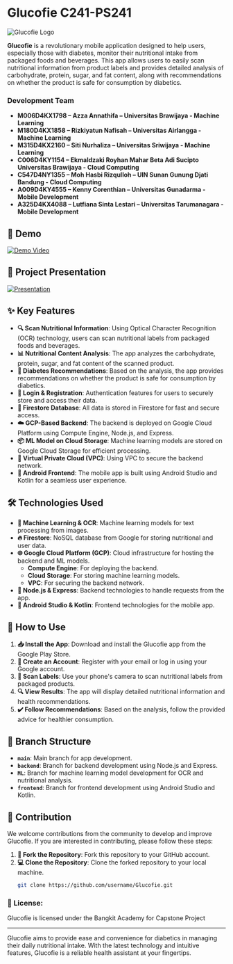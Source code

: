 # Glucofie C241-PS241



![Glucofie Logo](https://drive.google.com/uc?export=view&id=1lsEbW4fFje8a7cPCeMvy8YwzwJLmKgVA)

**Glucofie** is a revolutionary mobile application designed to help users, especially those with diabetes, monitor their nutritional intake from packaged foods and beverages. This app allows users to easily scan nutritional information from product labels and provides detailed analysis of carbohydrate, protein, sugar, and fat content, along with recommendations on whether the product is safe for consumption by diabetics.
### Development Team

- **M006D4KX1798 – Azza Annathifa – Universitas Brawijaya - Machine Learning**
- **M180D4KX1858 – Rizkiyatun Nafisah – Universitas Airlangga - Machine Learning**
- **M315D4KX2160 – Siti Nurhaliza – Universitas Sriwijaya - Machine Learning**
- **C006D4KY1154 – Ekmaldzaki Royhan Mahar Beta Adi Sucipto Universitas Brawijaya - Cloud Computing**
- **C547D4NY1355 – Moh Hasbi Rizqulloh – UIN Sunan Gunung Djati Bandung - Cloud Computing**
- **A009D4KY4555 – Kenny Corenthian – Universitas Gunadarma - Mobile Development**
- **A325D4KX4088 – Lutfiana Sinta Lestari – Universitas Tarumanagara - Mobile Development**
  
## 🎥 Demo

[![Demo Video](https://img.youtube.com/vi/j41P4hQ7T7o/0.jpg)](https://www.youtube.com/watch?v=j41P4hQ7T7o)

## 🎥 Project Presentation
[![Presentation](https://img.youtube.com/vi/gRGeUtG18WI/0.jpg)](https://www.youtube.com/watch?v=gRGeUtG18WI)

## ✨ Key Features

- **🔍 Scan Nutritional Information**: Using Optical Character Recognition (OCR) technology, users can scan nutritional labels from packaged foods and beverages.
- **📊 Nutritional Content Analysis**: The app analyzes the carbohydrate, protein, sugar, and fat content of the scanned product.
- **🔔 Diabetes Recommendations**: Based on the analysis, the app provides recommendations on whether the product is safe for consumption by diabetics.
- **🔐 Login & Registration**: Authentication features for users to securely store and access their data.
- **📁 Firestore Database**: All data is stored in Firestore for fast and secure access.
- **☁️ GCP-Based Backend**: The backend is deployed on Google Cloud Platform using Compute Engine, Node.js, and Express.
- **📦 ML Model on Cloud Storage**: Machine learning models are stored on Google Cloud Storage for efficient processing.
- **🔧 Virtual Private Cloud (VPC)**: Using VPC to secure the backend network.
- **📱 Android Frontend**: The mobile app is built using Android Studio and Kotlin for a seamless user experience.

## 🛠️ Technologies Used

- **🤖 Machine Learning & OCR**: Machine learning models for text processing from images.
- **🔥 Firestore**: NoSQL database from Google for storing nutritional and user data.
- **🌐 Google Cloud Platform (GCP)**: Cloud infrastructure for hosting the backend and ML models.
  - **Compute Engine**: For deploying the backend.
  - **Cloud Storage**: For storing machine learning models.
  - **VPC**: For securing the backend network.
- **🔧 Node.js & Express**: Backend technologies to handle requests from the app.
- **📲 Android Studio & Kotlin**: Frontend technologies for the mobile app.

## 🚀 How to Use

1. **📥 Install the App**: Download and install the Glucofie app from the Google Play Store.
2. **👤 Create an Account**: Register with your email or log in using your Google account.
3. **📸 Scan Labels**: Use your phone's camera to scan nutritional labels from packaged products.
4. **🔍 View Results**: The app will display detailed nutritional information and health recommendations.
5. **✔️ Follow Recommendations**: Based on the analysis, follow the provided advice for healthier consumption.

## 📂 Branch Structure

- **`main`**: Main branch for app development.
- **`backend`**: Branch for backend development using Node.js and Express.
- **`ML`**: Branch for machine learning model development for OCR and nutritional analysis.
- **`frontend`**: Branch for frontend development using Android Studio and Kotlin.

## 🌟 Contribution

We welcome contributions from the community to develop and improve Glucofie. If you are interested in contributing, please follow these steps:

1. **🍴 Fork the Repository**: Fork this repository to your GitHub account.
2. **💻 Clone the Repository**: Clone the forked repository to your local machine.
   ```bash
   git clone https://github.com/username/Glucofie.git
   ```
### 📄 License:
Glucofie is licensed under the Bangkit Academy for Capstone Project

---

Glucofie aims to provide ease and convenience for diabetics in managing their daily nutritional intake. With the latest technology and intuitive features, Glucofie is a reliable health assistant at your fingertips.
